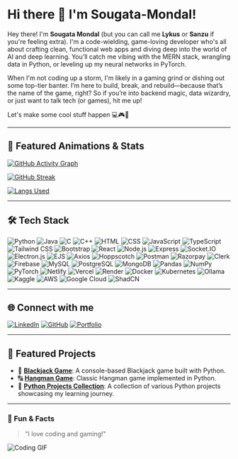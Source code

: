 # Hi there 👋 I'm Sougata-Mondal!

Hey there! I'm **Sougata Mondal** (but you can call me **Lykus** or **Sanzu** if you're feeling extra). I'm a code-wielding, game-loving developer who's all about crafting clean, functional web apps and diving deep into the world of AI and deep learning. You’ll catch me vibing with the MERN stack, wrangling data in Python, or leveling up my neural networks in PyTorch.

When I'm not coding up a storm, I'm likely in a gaming grind or dishing out some top-tier banter. I’m here to build, break, and rebuild—because that’s the name of the game, right? So if you’re into backend magic, data wizardry, or just want to talk tech (or games), hit me up!

Let's make some cool stuff happen 💻🎮🚀

---

## 🎨 Featured Animations & Stats

<!-- GitHub Contribution Graph -->
[![GitHub Activity Graph](https://github-readme-activity-graph.vercel.app/graph?username=Kisuke-Urahara-Code-Whiz&theme=tokyo-night&area=true&hide_border=true)](https://github.com/Kisuke-Urahara-Code-Whiz)

<!-- GitHub Streak Stats -->
[![GitHub Streak](https://streak-stats.demolab.com/?user=Kisuke-Urahara-Code-Whiz&theme=tokyonight&hide_border=true)](https://git.io/streak-stats)

<!-- Alternate Language Breakdown by Repo -->
[![Langs Used](https://github-profile-summary-cards.vercel.app/api/cards/repos-per-language?username=Kisuke-Urahara-Code-Whiz&theme=tokyonight)](https://github.com/vn7n24fzkq/github-profile-summary-cards)

---

## 🛠 Tech Stack
![Python](https://img.shields.io/badge/Python-3776AB?style=for-the-badge&logo=python&logoColor=white)
![Java](https://img.shields.io/badge/Java-007396?style=for-the-badge&logo=java&logoColor=white)
![C](https://img.shields.io/badge/C-00599C?style=for-the-badge&logo=c&logoColor=white)
![C++](https://img.shields.io/badge/C%2B%2B-00599C?style=for-the-badge&logo=c%2B%2B&logoColor=white)
![HTML](https://img.shields.io/badge/HTML-E34F26?style=for-the-badge&logo=html5&logoColor=white)
![CSS](https://img.shields.io/badge/CSS-1572B6?style=for-the-badge&logo=css3&logoColor=white)
![JavaScript](https://img.shields.io/badge/JavaScript-F7DF1E?style=for-the-badge&logo=javascript&logoColor=black)
![TypeScript](https://img.shields.io/badge/TypeScript-3178C6?style=for-the-badge&logo=typescript&logoColor=white)
![Tailwind CSS](https://img.shields.io/badge/Tailwind%20CSS-06B6D4?style=for-the-badge&logo=tailwindcss&logoColor=white)
![Bootstrap](https://img.shields.io/badge/Bootstrap-7952B3?style=for-the-badge&logo=bootstrap&logoColor=white)
![React](https://img.shields.io/badge/React-61DAFB?style=for-the-badge&logo=react&logoColor=black)
![Node.js](https://img.shields.io/badge/Node.js-339933?style=for-the-badge&logo=node.js&logoColor=white)
![Express](https://img.shields.io/badge/Express-000000?style=for-the-badge&logo=express&logoColor=white)
![Socket.IO](https://img.shields.io/badge/Socket.IO-010101?style=for-the-badge&logo=socketdotio&logoColor=white)
![Electron.js](https://img.shields.io/badge/Electron-47848F?style=for-the-badge&logo=electron&logoColor=white)
![EJS](https://img.shields.io/badge/EJS-51C0CF?style=for-the-badge&logo=ejs&logoColor=black)
![Axios](https://img.shields.io/badge/Axios-5A29E4?style=for-the-badge&logo=axios&logoColor=white)
![Hoppscotch](https://img.shields.io/badge/Hoppscotch-2040A1?style=for-the-badge&logo=hoppscotch&logoColor=white)
![Postman](https://img.shields.io/badge/Postman-FF6C37?style=for-the-badge&logo=postman&logoColor=white)
![Razorpay](https://img.shields.io/badge/Razorpay-02042B?style=for-the-badge&logo=razorpay&logoColor=00B9F1)
![Clerk](https://img.shields.io/badge/Clerk-3D4F9F?style=for-the-badge&logo=clerk&logoColor=white)
![Firebase](https://img.shields.io/badge/Firebase-FFCA28?style=for-the-badge&logo=firebase&logoColor=black)
![MySQL](https://img.shields.io/badge/MySQL-4479A1?style=for-the-badge&logo=mysql&logoColor=white)
![PostgreSQL](https://img.shields.io/badge/PostgreSQL-336791?style=for-the-badge&logo=postgresql&logoColor=white)
![MongoDB](https://img.shields.io/badge/MongoDB-47A248?style=for-the-badge&logo=mongodb&logoColor=white)
![Pandas](https://img.shields.io/badge/Pandas-150458?style=for-the-badge&logo=pandas&logoColor=white)
![NumPy](https://img.shields.io/badge/NumPy-013243?style=for-the-badge&logo=numpy&logoColor=white)
![PyTorch](https://img.shields.io/badge/PyTorch-EE4C2C?style=for-the-badge&logo=pytorch&logoColor=white)
![Netlify](https://img.shields.io/badge/Netlify-00C7B7?style=for-the-badge&logo=netlify&logoColor=white)
![Vercel](https://img.shields.io/badge/Vercel-000000?style=for-the-badge&logo=vercel&logoColor=white)
![Render](https://img.shields.io/badge/Render-46E3B7?style=for-the-badge&logo=render&logoColor=black)
![Docker](https://img.shields.io/badge/Docker-2496ED?style=for-the-badge&logo=docker&logoColor=white)
![Kubernetes](https://img.shields.io/badge/Kubernetes-326CE5?style=for-the-badge&logo=kubernetes&logoColor=white)
![Ollama](https://img.shields.io/badge/Ollama-000000?style=for-the-badge&logo=ollama&logoColor=white)
![Kaggle](https://img.shields.io/badge/Kaggle-20BEFF?style=for-the-badge&logo=kaggle&logoColor=white)
![AWS](https://img.shields.io/badge/AWS-232F3E?style=for-the-badge&logo=amazonwebservices&logoColor=white)
![Google Cloud](https://img.shields.io/badge/Google%20Cloud-4285F4?style=for-the-badge&logo=google-cloud&logoColor=white)
![ShadCN](https://img.shields.io/badge/shadcn%2Fui-000?logo=shadcnui&logoColor=fff&style=for-the-badge)

---

## 🌐 Connect with me
[![LinkedIn](https://img.shields.io/badge/LinkedIn-0A66C2?style=for-the-badge&logo=linkedin&logoColor=white)](https://www.linkedin.com/in/sougata-mondal-ba3430330)
[![GitHub](https://img.shields.io/badge/GitHub-181717?style=for-the-badge&logo=github&logoColor=white)](https://github.com/Kisuke-Urahara-Code-Whiz)
[![Portfolio](https://img.shields.io/badge/Portfolio-FF5722?style=for-the-badge&logo=firefox&logoColor=white)](https://codewhizlykus.netlify.app)

---

## 🚀 Featured Projects
- 🎲 [**Blackjack Game**](https://github.com/Kisuke-Urahara-Code-Whiz/Python-Projects/tree/main/Blackjack): A console-based Blackjack game built with Python.
- 🔠 [**Hangman Game**](https://github.com/Kisuke-Urahara-Code-Whiz/Python-Projects/tree/main/hangman): Classic Hangman game implemented in Python.
- 🐍 [**Python Projects Collection**](https://github.com/Kisuke-Urahara-Code-Whiz/Python-Projects.git): A collection of various Python projects showcasing my learning journey.

---

### 🎉 Fun & Facts
> "I love coding and gaming!"  

![Coding GIF](https://i.gifer.com/EHil.gif)

